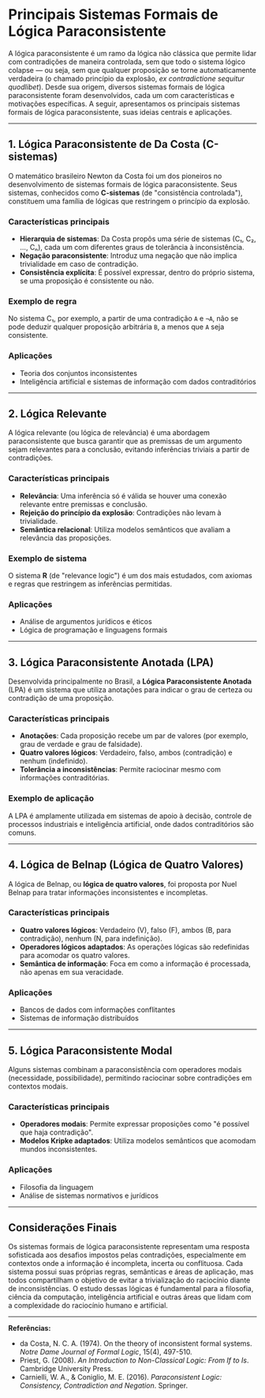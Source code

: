 # Principais Sistemas Formais de Lógica Paraconsistente

A lógica paraconsistente é um ramo da lógica não clássica que permite lidar com contradições de maneira controlada, sem que todo o sistema lógico colapse — ou seja, sem que qualquer proposição se torne automaticamente verdadeira (o chamado princípio da explosão, *ex contradictione sequitur quodlibet*). Desde sua origem, diversos sistemas formais de lógica paraconsistente foram desenvolvidos, cada um com características e motivações específicas. A seguir, apresentamos os principais sistemas formais de lógica paraconsistente, suas ideias centrais e aplicações.

---

## 1. Lógica Paraconsistente de Da Costa (C-sistemas)

O matemático brasileiro Newton da Costa foi um dos pioneiros no desenvolvimento de sistemas formais de lógica paraconsistente. Seus sistemas, conhecidos como **C-sistemas** (de "consistência controlada"), constituem uma família de lógicas que restringem o princípio da explosão.

### Características principais

- **Hierarquia de sistemas**: Da Costa propôs uma série de sistemas (C₁, C₂, ..., Cₙ), cada um com diferentes graus de tolerância à inconsistência.
- **Negação paraconsistente**: Introduz uma negação que não implica trivialidade em caso de contradição.
- **Consistência explícita**: É possível expressar, dentro do próprio sistema, se uma proposição é consistente ou não.

### Exemplo de regra

No sistema C₁, por exemplo, a partir de uma contradição `A` e `¬A`, não se pode deduzir qualquer proposição arbitrária `B`, a menos que `A` seja consistente.

### Aplicações

- Teoria dos conjuntos inconsistentes
- Inteligência artificial e sistemas de informação com dados contraditórios

---

## 2. Lógica Relevante

A lógica relevante (ou lógica de relevância) é uma abordagem paraconsistente que busca garantir que as premissas de um argumento sejam relevantes para a conclusão, evitando inferências triviais a partir de contradições.

### Características principais

- **Relevância**: Uma inferência só é válida se houver uma conexão relevante entre premissas e conclusão.
- **Rejeição do princípio da explosão**: Contradições não levam à trivialidade.
- **Semântica relacional**: Utiliza modelos semânticos que avaliam a relevância das proposições.

### Exemplo de sistema

O sistema **R** (de "relevance logic") é um dos mais estudados, com axiomas e regras que restringem as inferências permitidas.

### Aplicações

- Análise de argumentos jurídicos e éticos
- Lógica de programação e linguagens formais

---

## 3. Lógica Paraconsistente Anotada (LPA)

Desenvolvida principalmente no Brasil, a **Lógica Paraconsistente Anotada** (LPA) é um sistema que utiliza anotações para indicar o grau de certeza ou contradição de uma proposição.

### Características principais

- **Anotações**: Cada proposição recebe um par de valores (por exemplo, grau de verdade e grau de falsidade).
- **Quatro valores lógicos**: Verdadeiro, falso, ambos (contradição) e nenhum (indefinido).
- **Tolerância a inconsistências**: Permite raciocinar mesmo com informações contraditórias.

### Exemplo de aplicação

A LPA é amplamente utilizada em sistemas de apoio à decisão, controle de processos industriais e inteligência artificial, onde dados contraditórios são comuns.

---

## 4. Lógica de Belnap (Lógica de Quatro Valores)

A lógica de Belnap, ou **lógica de quatro valores**, foi proposta por Nuel Belnap para tratar informações inconsistentes e incompletas.

### Características principais

- **Quatro valores lógicos**: Verdadeiro (V), falso (F), ambos (B, para contradição), nenhum (N, para indefinição).
- **Operadores lógicos adaptados**: As operações lógicas são redefinidas para acomodar os quatro valores.
- **Semântica de informação**: Foca em como a informação é processada, não apenas em sua veracidade.

### Aplicações

- Bancos de dados com informações conflitantes
- Sistemas de informação distribuídos

---

## 5. Lógica Paraconsistente Modal

Alguns sistemas combinam a paraconsistência com operadores modais (necessidade, possibilidade), permitindo raciocinar sobre contradições em contextos modais.

### Características principais

- **Operadores modais**: Permite expressar proposições como "é possível que haja contradição".
- **Modelos Kripke adaptados**: Utiliza modelos semânticos que acomodam mundos inconsistentes.

### Aplicações

- Filosofia da linguagem
- Análise de sistemas normativos e jurídicos

---

## Considerações Finais

Os sistemas formais de lógica paraconsistente representam uma resposta sofisticada aos desafios impostos pelas contradições, especialmente em contextos onde a informação é incompleta, incerta ou conflituosa. Cada sistema possui suas próprias regras, semânticas e áreas de aplicação, mas todos compartilham o objetivo de evitar a trivialização do raciocínio diante de inconsistências. O estudo dessas lógicas é fundamental para a filosofia, ciência da computação, inteligência artificial e outras áreas que lidam com a complexidade do raciocínio humano e artificial.

---

**Referências:**

- da Costa, N. C. A. (1974). On the theory of inconsistent formal systems. *Notre Dame Journal of Formal Logic*, 15(4), 497-510.
- Priest, G. (2008). *An Introduction to Non-Classical Logic: From If to Is*. Cambridge University Press.
- Carnielli, W. A., & Coniglio, M. E. (2016). *Paraconsistent Logic: Consistency, Contradiction and Negation*. Springer.
